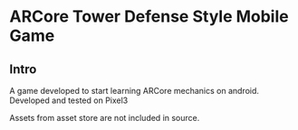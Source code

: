 # ARCore Tower Defense Style Mobile Game

## Intro
A game developed to start learning ARCore mechanics on android. Developed and tested on Pixel3

Assets from asset store are not included in source. 

